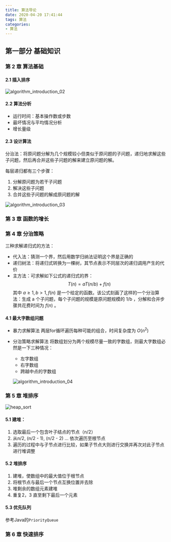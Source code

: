 ```yaml
---
title: 算法导论
date: 2020-04-20 17:41:44
tags: 算法
categories:
- 算法
---
```


## 第一部分 基础知识

### 第 2 章 算法基础

#### 2.1 插入排序

![algorithm_introduction_02](https://assets-1253328229.cos.ap-shanghai.myqcloud.com/assets/algorithm_introduction_02.png)

<!-- more -->

#### 2.2 算法分析

- 运行时间：基本操作数或步数
- 最坏情况与平均情况分析
- 增长量级 

#### 2.3 设计算法

分治法：将原问题分解为几个规模较小但类似于原问题的子问题，递归地求解这些子问题，然后再合并这些子问题的解来建立原问题的解。

每层递归都有三个步骤：

1. 分解原问题为若干子问题
2. 解决这些子问题
3. 合并这些子问题的解成原问题的解

![algorithm_introduction_03](https://assets-1253328229.cos.ap-shanghai.myqcloud.com/assets/algorithm_introduction_03.png)

### 第 3 章 函数的增长

### 第 4 章 分治策略

三种求解递归式的方法：
- 代入法：猜测一个界，然后用数学归纳法证明这个界是正确的
- 递归树法：将递归式转换为一棵树，其节点表示不同层次的递归调用产生的代价
- 主方法：可求解如下公式的递归式的界：
  $$
  T(n) = aT(n/b) + f(n)
  $$
  其中 $a \ge 1, b \gt 1, f(n)$ 是一个给定的函数。该公式刻画了这样的一个分治算法：生成 a 个子问题，每个子问题的规模是原问题规模的 1/b ，分解和合并步骤共花费时间为 $f(n)$ 。

#### 4.1 最大字数组问题
- 暴力求解算法
  两层for循环遍历每种可能的组合，时间复杂度为 $O(n^2)$ 
- 分治策略求解算法
  将数组划分为两个规模尽量一致的字数组，则最大字数组必然是一下三种情况：
  - 左字数组
  - 右字数组
  - 跨越中点的字数组

  ![algorithm_introduction_04](https://assets-1253328229.cos.ap-shanghai.myqcloud.com/assets/algorithm_introduction_04.svg)

### 第 5 章 堆排序



![heap_sort](https://assets-1253328229.cos.ap-shanghai.myqcloud.com/assets/heap_sort.svg)

#### 5.1 建堆：

1. 选取最后一个包含叶子结点的节点（n/2）
2. 从n/2, (n/2 - 1), (n/2 - 2) ... 依次遍历至根节点
3. 遍历的过程中与子节点进行比较，如果子节点大则进行交换并再次对此子节点进行堆调整

#### 5.2 堆排序

1. 建堆，使数组中的最大值位于根节点
2. 将根节点与最后一个节点互换位置并去除
3. 堆剩余的数组元素建堆
4. 重复2，3 直至剩下最后一个元素

#### 5.3 优先队列

参考Java的`PriorityQueue` 

### 第 6 章 快速排序



